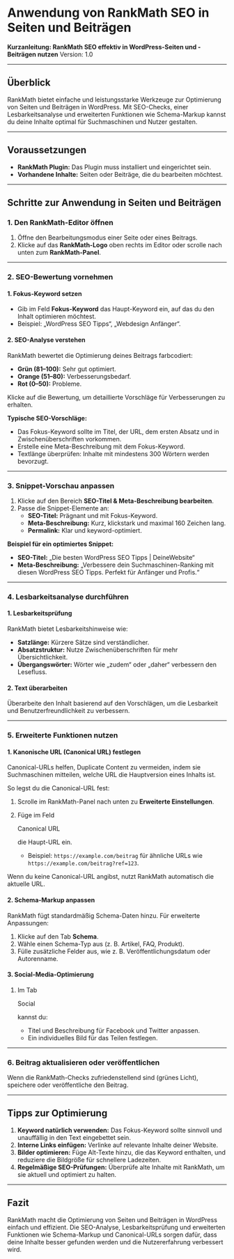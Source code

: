 # Anwendung von RankMath SEO in Seiten und Beiträgen

**Kurzanleitung: RankMath SEO effektiv in WordPress-Seiten und -Beiträgen nutzen**
 Version: 1.0

------

## Überblick

RankMath bietet einfache und leistungsstarke Werkzeuge zur Optimierung von Seiten und Beiträgen in WordPress. Mit SEO-Checks, einer Lesbarkeitsanalyse und erweiterten Funktionen wie Schema-Markup kannst du deine Inhalte optimal für Suchmaschinen und Nutzer gestalten.

------

## Voraussetzungen

- **RankMath Plugin:** Das Plugin muss installiert und eingerichtet sein.
- **Vorhandene Inhalte:** Seiten oder Beiträge, die du bearbeiten möchtest.

------

## Schritte zur Anwendung in Seiten und Beiträgen

### 1. Den RankMath-Editor öffnen

1. Öffne den Bearbeitungsmodus einer Seite oder eines Beitrags.
2. Klicke auf das **RankMath-Logo** oben rechts im Editor oder scrolle nach unten zum **RankMath-Panel**.

------

### 2. SEO-Bewertung vornehmen

#### 1. **Fokus-Keyword setzen**

- Gib im Feld **Fokus-Keyword** das Haupt-Keyword ein, auf das du den Inhalt optimieren möchtest.
- Beispiel: „WordPress SEO Tipps“, „Webdesign Anfänger“.

#### 2. **SEO-Analyse verstehen**

RankMath bewertet die Optimierung deines Beitrags farbcodiert:

- **Grün (81–100):** Sehr gut optimiert.
- **Orange (51–80):** Verbesserungsbedarf.
- **Rot (0–50):** Probleme.

Klicke auf die Bewertung, um detaillierte Vorschläge für Verbesserungen zu erhalten.

**Typische SEO-Vorschläge:**

- Das Fokus-Keyword sollte im Titel, der URL, dem ersten Absatz und in Zwischenüberschriften vorkommen.
- Erstelle eine Meta-Beschreibung mit dem Fokus-Keyword.
- Textlänge überprüfen: Inhalte mit mindestens 300 Wörtern werden bevorzugt.

------

### 3. Snippet-Vorschau anpassen

1. Klicke auf den Bereich **SEO-Titel & Meta-Beschreibung bearbeiten**.
2. Passe die Snippet-Elemente an:
   - **SEO-Titel:** Prägnant und mit Fokus-Keyword.
   - **Meta-Beschreibung:** Kurz, klickstark und maximal 160 Zeichen lang.
   - **Permalink:** Klar und keyword-optimiert.

**Beispiel für ein optimiertes Snippet:**

- **SEO-Titel:** „Die besten WordPress SEO Tipps | DeineWebsite“
- **Meta-Beschreibung:** „Verbessere dein Suchmaschinen-Ranking mit diesen WordPress SEO Tipps. Perfekt für Anfänger und Profis.“

------

### 4. Lesbarkeitsanalyse durchführen

#### 1. **Lesbarkeitsprüfung**

RankMath bietet Lesbarkeitshinweise wie:

- **Satzlänge:** Kürzere Sätze sind verständlicher.
- **Absatzstruktur:** Nutze Zwischenüberschriften für mehr Übersichtlichkeit.
- **Übergangswörter:** Wörter wie „zudem“ oder „daher“ verbessern den Lesefluss.

#### 2. **Text überarbeiten**

Überarbeite den Inhalt basierend auf den Vorschlägen, um die Lesbarkeit und Benutzerfreundlichkeit zu verbessern.

------

### 5. Erweiterte Funktionen nutzen

#### 1. **Kanonische URL (Canonical URL) festlegen**

Canonical-URLs helfen, Duplicate Content zu vermeiden, indem sie Suchmaschinen mitteilen, welche URL die Hauptversion eines Inhalts ist.

So legst du die Canonical-URL fest:

1. Scrolle im RankMath-Panel nach unten zu **Erweiterte Einstellungen**.

2. Füge im Feld 

   Canonical URL

    die Haupt-URL ein.

   - Beispiel: `https://example.com/beitrag` für ähnliche URLs wie `https://example.com/beitrag?ref=123`.

Wenn du keine Canonical-URL angibst, nutzt RankMath automatisch die aktuelle URL.

#### 2. **Schema-Markup anpassen**

RankMath fügt standardmäßig Schema-Daten hinzu. Für erweiterte Anpassungen:

1. Klicke auf den Tab **Schema**.
2. Wähle einen Schema-Typ aus (z. B. Artikel, FAQ, Produkt).
3. Fülle zusätzliche Felder aus, wie z. B. Veröffentlichungsdatum oder Autorenname.

#### 3. **Social-Media-Optimierung**

1. Im Tab 

   Social

    kannst du:

   - Titel und Beschreibung für Facebook und Twitter anpassen.
   - Ein individuelles Bild für das Teilen festlegen.

------

### 6. Beitrag aktualisieren oder veröffentlichen

Wenn die RankMath-Checks zufriedenstellend sind (grünes Licht), speichere oder veröffentliche den Beitrag.

------

## Tipps zur Optimierung

1. **Keyword natürlich verwenden:** Das Fokus-Keyword sollte sinnvoll und unauffällig in den Text eingebettet sein.
2. **Interne Links einfügen:** Verlinke auf relevante Inhalte deiner Website.
3. **Bilder optimieren:** Füge Alt-Texte hinzu, die das Keyword enthalten, und reduziere die Bildgröße für schnellere Ladezeiten.
4. **Regelmäßige SEO-Prüfungen:** Überprüfe alte Inhalte mit RankMath, um sie aktuell und optimiert zu halten.

------

## Fazit

RankMath macht die Optimierung von Seiten und Beiträgen in WordPress einfach und effizient. Die SEO-Analyse, Lesbarkeitsprüfung und erweiterten Funktionen wie Schema-Markup und Canonical-URLs sorgen dafür, dass deine Inhalte besser gefunden werden und die Nutzererfahrung verbessert wird.